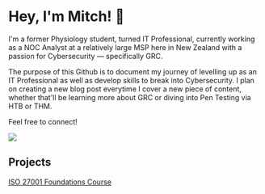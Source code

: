 # Hey, I'm Mitch! 👋

I'm a former Physiology student, turned IT Professional, currently working as a NOC Analyst at a relatively large MSP here in New Zealand with a passion for Cybersecurity — specifically GRC.

The purpose of this Github is to document my journey of levelling up as an IT Professional as well as develop skills to break into Cybersecurity.
I plan on creating a new blog post everytime I cover a new piece of content, whether that'll be learning more about GRC or diving into Pen Testing via HTB or THM.

Feel free to connect!

<a href="https://www.linkedin.com/in/hayesmitch/"><img src="https://img.shields.io/badge/-LinkedIn-0072b1?&style=for-the-badge&logo=linkedin&logoColor=white"/></a>

## Projects

<a href="https://github.com/snkrmitch/-ISO-27001-Foundations">ISO 27001 Foundations Course</a>

